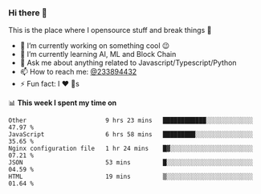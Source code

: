 ### Hi there 👋

<!--
**a233894432/a233894432** is a ✨ _special_ ✨ repository because its `README.md` (this file) appears on your GitHub profile.

Here are some ideas to get you started:

- 🔭 I’m currently working on ...
- 🌱 I’m currently learning ...
- 👯 I’m looking to collaborate on ...
- 🤔 I’m looking for help with ...
- 💬 Ask me about ...
- 📫 How to reach me: ...
- 😄 Pronouns: ...
- ⚡ Fun fact: ...
-->
 
 
This is the place where I opensource stuff and break things :rofl:

- 🔭 I’m currently working on something cool :wink:
- 🌱 I’m currently learning AI, ML and Block Chain
- 💬 Ask me about anything related to Javascript/Typescript/Python
- 📫 How to reach me: [@233894432](https://twitter.com/233894432)
- ⚡ Fun fact: I :heart: :dog:s

📊 **This week I spent my time on**
<!--START_SECTION:waka-->
```text
Other                      9 hrs 23 mins   ████████████░░░░░░░░░░░░░   47.97 % 
JavaScript                 6 hrs 58 mins   █████████░░░░░░░░░░░░░░░░   35.65 % 
Nginx configuration file   1 hr 24 mins    █▓░░░░░░░░░░░░░░░░░░░░░░░   07.21 % 
JSON                       53 mins         █░░░░░░░░░░░░░░░░░░░░░░░░   04.59 % 
HTML                       19 mins         ▒░░░░░░░░░░░░░░░░░░░░░░░░   01.64 % 
```
<!--END_SECTION:waka-->
